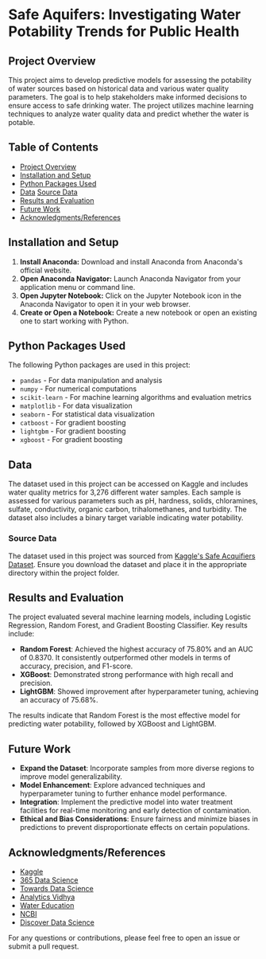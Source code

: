 # Safe Aquifers: Investigating Water Potability Trends for Public Health

## Project Overview
This project aims to develop predictive models for assessing the potability of water sources based on historical data and various water quality parameters. The goal is to help stakeholders make informed decisions to ensure access to safe drinking water. The project utilizes machine learning techniques to analyze water quality data and predict whether the water is potable.

## Table of Contents
- [Project Overview](#project-overview)
- [Installation and Setup](#installation-and-setup)
- [Python Packages Used](#python-packages-used)
- [Data](#data)
  [Source Data](#source-data)
- [Results and Evaluation](#results-and-evaluation)
- [Future Work](#future-work)
- [Acknowledgments/References](#acknowledgmentsreferences)

## Installation and Setup

1. **Install Anaconda:** Download and install Anaconda from Anaconda's official website.
2. **Open Anaconda Navigator:** Launch Anaconda Navigator from your application menu or command line.
3. **Open Jupyter Notebook:** Click on the Jupyter Notebook icon in the Anaconda Navigator to open it in your web browser.
4. **Create or Open a Notebook:** Create a new notebook or open an existing one to start working with Python.

## Python Packages Used
The following Python packages are used in this project:

- `pandas` - For data manipulation and analysis
- `numpy` - For numerical computations
- `scikit-learn` - For machine learning algorithms and evaluation metrics
- `matplotlib` - For data visualization
- `seaborn` - For statistical data visualization
- `catboost` - For gradient boosting
- `lightgbm` - For gradient boosting
- `xgboost` - For gradient boosting

## Data
The dataset used in this project can be accessed on Kaggle and includes water quality metrics for 3,276 different water samples. Each sample is assessed for various parameters such as pH, hardness, solids, chloramines, sulfate, conductivity, organic carbon, trihalomethanes, and turbidity. The dataset also includes a binary target variable indicating water potability.

### Source Data
The dataset used in this project was sourced from [Kaggle's Safe Acquifiers Dataset]([https://www.kaggle.com/datasets/shilongzhuang/telecom-customer-churn-by-maven-analytics]). Ensure you download the dataset and place it in the appropriate directory within the project folder.

## Results and Evaluation
The project evaluated several machine learning models, including Logistic Regression, Random Forest, and Gradient Boosting Classifier. Key results include:

- **Random Forest**: Achieved the highest accuracy of 75.80% and an AUC of 0.8370. It consistently outperformed other models in terms of accuracy, precision, and F1-score.
- **XGBoost**: Demonstrated strong performance with high recall and precision.
- **LightGBM**: Showed improvement after hyperparameter tuning, achieving an accuracy of 75.68%.

The results indicate that Random Forest is the most effective model for predicting water potability, followed by XGBoost and LightGBM.

## Future Work
- **Expand the Dataset**: Incorporate samples from more diverse regions to improve model generalizability.
- **Model Enhancement**: Explore advanced techniques and hyperparameter tuning to further enhance model performance.
- **Integration**: Implement the predictive model into water treatment facilities for real-time monitoring and early detection of contamination.
- **Ethical and Bias Considerations**: Ensure fairness and minimize biases in predictions to prevent disproportionate effects on certain populations.

## Acknowledgments/References
- [Kaggle](https://www.kaggle.com)
- [365 Data Science](https://365datascience.com/)
- [Towards Data Science](https://towardsdatascience.com/)
- [Analytics Vidhya](https://www.analyticsvidhya.com/)
- [Water Education](https://www.watereducation.org/aquapedia-background/potable-water)
- [NCBI](https://www.ncbi.nlm.nih.gov/pmc/articles/PMC9514946/)
- [Discover Data Science](https://www.discoverdatascience.org/social-good/clean-water/)

For any questions or contributions, please feel free to open an issue or submit a pull request.


